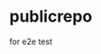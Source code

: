 # publicrepo
for e2e test





















































































































































































































































































































































































































































































































































































































































































































































































































































































































































































































































































































































































































































































































































































































































































































































































































































































































































































































































































































































































































































































































































































































































































































































































































































































































































































































































































































































































































































































































































































































































































































































































































































































































































































































































































































































































































































































































































































